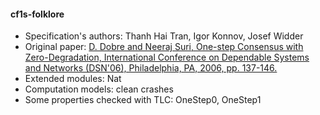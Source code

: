 #### cf1s-folklore
- Specification's authors: Thanh Hai Tran, Igor Konnov, Josef Widder
- Original paper: <a href="https://ieeexplore.ieee.org/abstract/document/1633503/">D. Dobre and Neeraj Suri, One-step Consensus with Zero-Degradation, International Conference on Dependable Systems and Networks (DSN'06), Philadelphia, PA, 2006, pp. 137-146.</a>
- Extended modules: Nat
- Computation models: clean crashes
- Some properties checked with TLC: OneStep0, OneStep1


